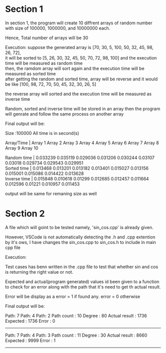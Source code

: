 # Section 1

In section 1, the program will create 10 diffrent arrays of random number with 
size of 100000, 1000000, and 10000000 each.

Hence, Total number of arrays will be 30

Execution:
suppose the generated array is [70, 30, 5, 100, 50, 32, 45, 98, 26, 72],<br>
it will be sorted to [5, 26, 30, 32, 45, 50, 70, 72, 98, 100] and the execution time will be measured as random time <br>
then, the ramdom array will sort again and the execution time will be measured as sorted time <br>
after getting the random and sorted time, array will be reverse and it would be like [100, 98, 72, 70, 50, 45, 32, 30, 26, 5] <br>

the reverse array will sorted and the execution time will be measured as inverse time <br>

Random, sorted and inverse time will be stored in an array then the program will genrate and follow the same process on another array


Final output will be:

Size :100000                    All time is in second(s)

Array/Time   |  Array 1   Array 2   Array 3   Array 4   Array 5   Array 6   Array 7   Array 8   Array 9   Array 10   <br>

Random time  |  0.033239  0.035119  0.029036  0.031206  0.030244  0.03107   0.03018   0.029734  0.029543  0.029951   <br>
Sorted time  |  0.013468  0.013201  0.013182  0.013401  0.015027  0.013156  0.015001  0.015086  0.014422  0.013628   <br>
Inverse time |  0.015848  0.010618  0.01299   0.012685  0.012457  0.011664  0.012596  0.01221   0.010957  0.011453   <br>

output will be same for remaning size as well <br>



# Section 2 

A file which will goint to be tested namely, 'sin_cos.cpp' is already given.

However, VSCode is not automatically detecting the .h and .cpp extention by it's ows, I have changes the sin_cos.cpp 
to sin_cos.h to include in main cpp file


Execution:

Test cases has benn written in the .cpp file to test that whether sin and cos is returning the right value or not.

Expected and actual(program generated) values id been given to a function to check for an error along with the path that it's need to get th actual result.

Error will be display as a error = 1 if found any. error = 0 otherwise

Final output will be:

Path: 7
Path: 4
Path: 2
Path count : 10   Degree : 80      Actual result : 1736      Expected : 1736      Error : 0    

-----------------------------------------------------------------------------------------------
Path: 7
Path: 4
Path: 3
Path count : 11   Degree : 30      Actual result : 8660      Expected : 9999      Error : 1    

-----------------------------------------------------------------------------------------------
